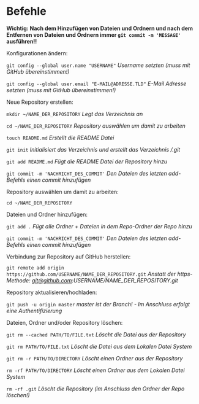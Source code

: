# Befehle

**Wichtig: Nach dem Hinzufügen von Dateien und Ordnern und nach dem Entfernen von Dateien und Ordnern immer `git commit -m 'MESSAGE'` ausführen!!**

Konfigurationen ändern:

`git config --global user.name "USERNAME"` *Username setzten (muss mit GitHub übereinstimmen!)*

`git config --global user.email "E-MAIL@ADRESSE.TLD"` *E-Mail Adresse setzten (muss mit GitHub übereinstimmen!)*

Neue Repository erstellen:

`mkdir ~/NAME_DER_REPOSITORY` *Legt das Verzeichnis an*

`cd ~/NAME_DER_REPOSITORY` *Repository auswählen um damit zu arbeiten*

`touch README.md` *Erstellt die README Datei*

`git init` *Initialisiert das Verzeichnis und erstellt das Verzeichnis /.git*

`git add README.md` *Fügt die README Datei der Repository hinzu*

`git commit -m 'NACHRICHT_DES_COMMIT'` *Den Dateien des letzten add-Befehls einen commit hinzufügen*

Repository auswählen um damit zu arbeiten:

`cd ~/NAME_DER_REPOSITORY`

Dateien und Ordner hinzufügen:

`git add .` *Fügt alle Ordner + Dateien in dem Repo-Ordner der Repo hinzu*

`git commit -m 'NACHRICHT_DES_COMMIT'` *Den Dateien des letzten add-Befehls einen commit hinzufügen*

Verbindung zur Repository auf GitHub herstellen:

`git remote add origin https://github.com/USERNAME/NAME_DER_REPOSITORY.git` *Anstatt der https-Methode: git@github.com:USERNAME/NAME_DER_REPOSITORY.git*

Repository aktualisieren/hochladen:

`git push -u origin master` *master ist der Branch! - Im Anschluss erfolgt eine Authentifizierung*

Dateien, Ordner und/oder Repository löschen:

`git rm --cached PATH/TO/FILE.txt` *Löscht die Datei aus der Repository*

`git rm PATH/TO/FILE.txt` *Löscht die Datei aus dem Lokalen Datei System*

`git rm -r PATH/TO/DIRECTORY` *Löscht einen Ordner aus der Repository*

`rm -rf PATH/TO/DIRECTORY` *Löscht einen Ordner aus dem Lokalen Datei System*

`rm -rf .git` *Löscht die Repository (im Anschluss den Ordner der Repo löschen!)*
